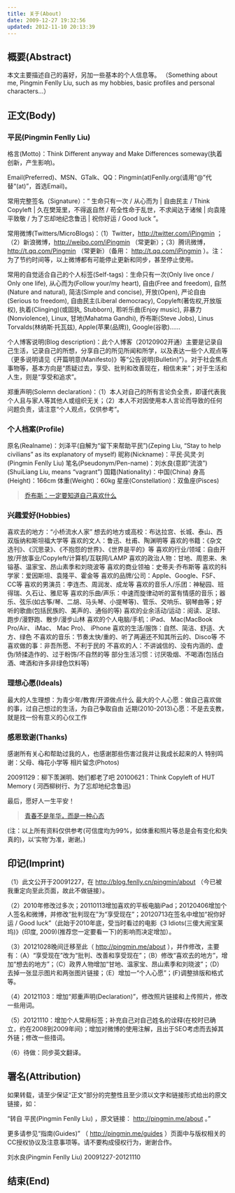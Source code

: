 ```yaml
---
title: 关于(About)
date: 2009-12-27 19:32:56
updated: 2012-11-10 20:13:39
---
```


## 概要(Abstract)

本文主要描述自己的喜好，另加一些基本的个人信息等。
（Something about me, Pingmin Fenlly Liu, such as my hobbies, basic profiles and personal characters…）

## 正文(Body)

### 平民(Pingmin Fenlly Liu)

格言(Motto)：Think Different anyway and Make Differences someway(执着创新，产生影响)。

Email(Preferred)、MSN、GTalk、QQ：Pingmin(at)Fenlly.org(请用“@”代替“(at)”，首选Email)。

常用完整签名（Signature）：“ 生命只有一次 / 从心而为 | 自由民主 / Think Copyleft | 久在樊笼里，不得返自然 / 苟全性命于乱世，不求闻达于诸候 | 向袁隆平致敬 / 为了忘却地纪念鲁迅 | 祝你好运 / Good luck ”。

常用微博(Twitters/MicroBlogs)：（1）Twitter，http://twitter.com/iPingmin ；（2）新浪微博，http://weibo.com/iPingmin （常更新）；（3）腾讯微博，http://t.qq.com/Pingmin （常更新）（备用： http://t.qq.com/iPingmin ）。注：为了节约时间等，以上微博都有可能停止更新和同步，甚至停止使用。

常用的自觉适合自己的个人标签(Self-tags)：生命只有一次(Only live once / Only one life), 从心而为(Follow your/my heart), 自由(Free and freedom), 自然(Nature and natural), 简洁(Simple and concise), 开放(Open), 严论自由(Serious to freedom), 自由民主(Liberal democracy), Copyleft(著佐权,开放版权), 执着(Clinging)(或固执, Stubborn), 聆听乐曲(Enjoy music), 非暴力(Nonviolence), Linux, 甘地(Mahatma Gandhi), 乔布斯(Steve Jobs), Linus Torvalds(林纳斯·托瓦兹), Apple(苹果(品牌)), Google(谷歌)……

个人博客说明(Blog description)：此个人博客（20120902开通）主要是记录自己生活，记录自己的所想，分享自己的所见所闻和所学，以及表达一些个人观点等（更多说明请见《开篇明意(Manifesto)》等“公告说明(Bulletin)”）。对于社会焦点事物等，基本方向是“质疑过去，享受、批判和改善现在，相信未来”；对于生活和人生，则是“享受和追求”。

郑重声明(Solemn declaration)：（1）本人对自己的所有言论负全责，即谨代表我个人且与家人等其他人或组织无关；（2）本人不对因使用本人言论而导致的任何问题负责，请注意“个人观点，仅供参考”。


### 个人档案(Profile)

原名(Realname)：刘泽平(自解为“留下来帮助平民”)(Zeping Liu, “Stay to help civilians” as its explanatory of myself)
昵称(Nickname)：平民·风灵·刘(Pingmin Fenlly Liu)
笔名(Pseudonym/Pen-name)：刘水良(意即“流浪”)(ShuiLiang Liu, means “vagrant”)
国籍(Nationality)：中国(China)
身高(Height)：166cm
体重(Weight)：60kg
星座(Constellation)：双鱼座(Pisces)

> [乔布斯：一定要知道自己喜欢什么](/post/find-what-you-love-by-steve-jobs.html)

### 兴趣爱好(Hobbies)

喜欢去的地方：“小桥流水人家”
想去的地方或高校：布达拉宫、长城、泰山、西双版纳和斯坦福大学等
喜欢的文人：鲁迅、杜甫、陶渊明等
喜欢的书籍：《杂文选刊》、《沉思录》、《不抱怨的世界》、《世界是平的》等
喜欢的行业/领域：自由开放/开放事业/Copyleft/计算机/互联网/LAMP
喜欢的政治人物：甘地、周恩来、朱镕基、温家宝、昂山素季和刘晓波等
喜欢的商业领袖：史蒂夫·乔布斯等
喜欢的科学家：爱因斯坦、袁隆平、霍金等
喜欢的品牌/公司：Apple、Google、FSF、CC等
喜欢的男演员：李连杰、周润发、成龙等
喜欢的音乐人/乐团：神秘园、班得瑞、久石让、雅尼等
喜欢的乐曲/声乐：中速而旋律动听的富有情感的音乐；器乐、弦乐(如古筝/琴、二胡、马头琴、小提琴等)、管乐、交响乐、钢琴曲等；好听的歌曲(包括民族的、美声的、通俗的等)
喜欢的业余活动/运动：阅读、足球、跑步/漫野跑、散步/漫步山林
喜欢的个人电脑/手机：iPad、 Mac(MacBook Pro/Air、 iMac、 Mac Pro)、 iPhone
喜欢的生活/服饰：自然、简洁、舒适、大方、绿色
不喜欢的音乐：节奏太快/重的、听了两遍还不知其所云的、Disco等
不喜欢做的事：非吾所愿、不利于民的
不喜欢的人：不讲诚信的、没有内涵的、虚伪/矫揉造作的、过于粉饰/不自然的等
部分生活习惯：讨厌吸烟、不喝酒(包括白酒、啤酒和许多非绿色饮料等)

### 理想心愿(Ideals)

最大的人生理想：为青少年/教育/开源做点什么
最大的个人心愿：做自己喜欢做的事，过自己想过的生活，为自己争取自由
近期(2010-2013)心愿：不是去支教，就是找一份有意义的心仪工作

### 感恩致谢(Thanks)

感谢所有关心和帮助过我的人，也感谢那些伤害过我并让我成长起来的人
特别鸣谢：父母、梅花小学等
相片留念(Photos)

20091129：柳下羡渊明、她们都老了吧
20100621：Think Copyleft of HUT Memory ( 河西柳树行、为了忘却地纪念鲁迅)

最后，愿好人一生平安！

> [青春不是年华，而是一种心态](/post/youth-by-samuel-ullman.html)

(注：以上所有资料仅供参考(可信度均为99%，如体重和照片等总是会有变化和失真的)，以‘实物’为准，谢谢。)

## 印记(Imprint)

（1）此文公开于20091227，在 http://blog.fenlly.cn/pingmin/about （今已被我重定向至此页面，故此不做链接）。

（2）2010年修改过多次；20110113增加喜欢的平板电脑iPad；20120406增加个人签名和微博，并修改“批判现在”为“享受现在”；20120713在签名中增加“祝你好运 / Good luck”（此始于2010年底，受当时看过的电影《3 Idiots(三傻大闹宝莱坞)》(印度, 2009)(推荐您一定要看一下)的影响而决定增加）。

（3）20121028晚间迁移至此（ http://pingmin.me/about ），并作修改，主要有：（A）“享受现在”改为“批判、改善和享受现在”；（B）修改“喜欢去的地方”，增加“想去的地方”；（C）政界人物增加“甘地、温家宝、昂山素季和刘晓波”；（D）去掉一张显示图片和两张图片链接；（E）增加一“个人心愿”；(F)调整排版和格式等。

（4）20121103：增加“郑重声明(Declaration)”，修改照片链接和上传照片，修改一些用词。

（5）20121110：增加个人常用标签；补充自己对自己姓名的诠释(在校时已确立，约在2008到2009年间)；增加对微博的使用注解，且出于SEO考虑而去掉其外链；修改一些措词。

（6）待做：同步英文翻译。

## 署名(Attribution)

如果转载，请至少保证“正文”部分的完整性且至少须以文字和链接形式给出的原文链接，如：

“转自 平民(Pingmin Fenlly Liu) ，原文链接： http://pingmin.me/about 。”

更多请参见“指南(Guides)” （ http://pingmin.me/guides ）页面中与版权相关的CC授权协议及注意事项等。请不要构成侵权行为，谢谢合作。



刘水良(Pingmin Fenlly Liu)
20091227-20121110

## 结束(End)
